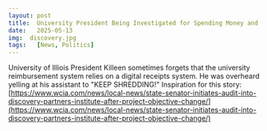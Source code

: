 ```yaml
---
layout: post
title:  University President Being Investigated for Spending Money and Shredding Receipts
date:   2025-05-13
img:  discovery.jpg
tags:   [News, Politics]
---
```


University of Illiois President Killeen sometimes forgets that the university reimbursement system relies on a digital receipts system. He was overheard yelling at his assistant to "KEEP SHREDDING!"
Inspiration for this story: [https://www.wcia.com/news/local-news/state-senator-initiates-audit-into-discovery-partners-institute-after-project-objective-change/](https://www.wcia.com/news/local-news/state-senator-initiates-audit-into-discovery-partners-institute-after-project-objective-change/)



